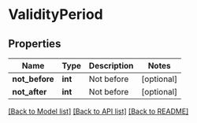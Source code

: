 # ValidityPeriod

## Properties
Name | Type | Description | Notes
------------ | ------------- | ------------- | -------------
**not_before** | **int** | Not before | [optional] 
**not_after** | **int** | Not before | [optional] 

[[Back to Model list]](../README.md#documentation-for-models) [[Back to API list]](../README.md#documentation-for-api-endpoints) [[Back to README]](../README.md)


